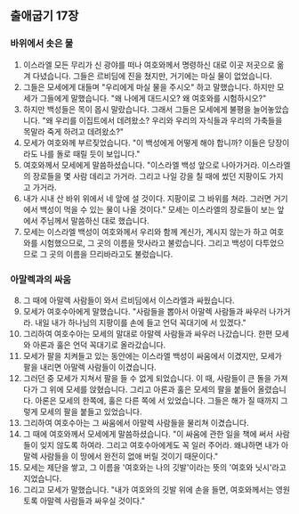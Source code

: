 ## 출애굽기 17장

### 바위에서 솟은 물
1. 이스라엘 모든 무리가 신 광야를 떠나 여호와께서 명령하신 대로 이곳 저곳으로 옮겨 다녔습니다. 그들은 르비딤에 진을 쳤지만, 거기에는 마실 물이 없었습니다.
2. 그들은 모세에게 대들며 "우리에게 마실 물을 주시오" 하고 말했습니다. 하지만 모세가 그들에게 말했습니다. "왜 나에게 대드시오? 왜 여호와를 시험하시오?"
3. 하지만 백성들은 목이 몹시 말랐습니다. 그래서 그들은 모세에게 불평을 늘어놓았습니다. "왜 우리를 이집트에서 데려왔소? 우리와 우리의 자식들과 우리의 가축들을 목말라 죽게 하려고 데려왔소?"
4. 모세가 여호와께 부르짖었습니다. "이 백성에게 어떻게 해야 합니까? 이들은 당장이라도 나를 돌로 때릴 듯이 보입니다."
5. 여호와께서 모세에게 말씀하셨습니다. "이스라엘 백성 앞으로 나아가거라. 이스라엘의 장로들을 몇 사람 데리고 가거라. 그리고 나일 강을 칠 때에 썼던 지팡이도 가지고 가거라.
6. 내가 시내 산 바위 위에서 네 앞에 설 것이다. 지팡이로 그 바위를 쳐라. 그러면 거기에서 백성이 먹을 수 있는 물이 나올 것이다." 모세는 이스라엘의 장로들이 보는 앞에서 주님께서 말씀하신 대로 했습니다.
7. 모세는 이스라엘 백성이 여호와께서 우리와 함께 계신가, 계시지 않는가 하고 여호와를 시험했으므로, 그 곳의 이름을 맛사라고 불렀습니다. 그리고 백성이 다투었으므로 그 곳의 이름을 므리바라고도 불렀습니다.
### 아말렉과의 싸움
8. 그 때에 아말렉 사람들이 와서 르비딤에서 이스라엘과 싸웠습니다.
9. 모세가 여호수아에게 말했습니다. "사람들을 뽑아서 아말렉 사람들과 싸우러 나가거라. 내일 내가 하나님의 지팡이를 손에 들고 언덕 꼭대기에 서 있겠다."
10. 그리하여 여호수아는 모세의 말대로 아말렉 사람들과 싸우러 나갔습니다. 한편 모세와 아론과 훌은 언덕 꼭대기로 올라갔습니다.
11. 모세가 팔을 치켜들고 있는 동안에는 이스라엘 백성이 싸움에서 이겼지만, 모세가 팔을 내리면 아말렉 사람들이 이겼습니다.
12. 그러던 중 모세가 지쳐서 팔을 들 수 없게 되었습니다. 이 때, 사람들이 큰 돌을 가져다가 그 위에 모세를 앉혔습니다. 그리고 아론과 훌은 모세의 팔을 붙들어 올렸습니다. 아론은 모세의 한쪽에, 훌은 다른 쪽에 서 있었습니다. 그들은 해가 질 때까지 그렇게 모세의 팔을 붙들고 있었습니다.
13. 그리하여 여호수아는 그 싸움에서 아말렉 사람들을 물리쳐 이겼습니다.
14. 그 때에 여호와께서 모세에게 말씀하셨습니다. "이 싸움에 관한 일을 책에 써서 사람들이 잊지 않도록 하여라. 그리고 여호수아에게도 꼭 일러 주어라. 왜냐하면 내가 아말렉 사람들을 이 땅에서 완전히 없애 버릴 것이기 때문이다."
15. 모세는 제단을 쌓고, 그 이름을 '여호와는 나의 깃발'이라는 뜻의 '여호와 닛시'라고 지었습니다.
16. 그리고 모세가 말했습니다. "내가 여호와의 깃발 위에 손을 들면, 여호와께서는 영원토록 아말렉 사람들과 싸우실 것이다."